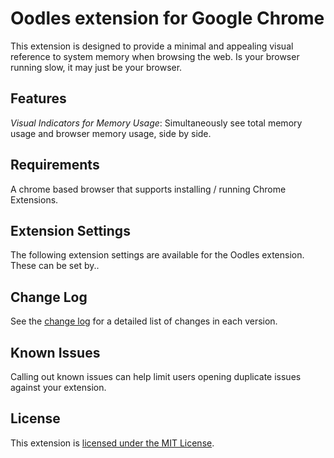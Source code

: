 # Oodles extension for Google Chrome

This extension is designed to provide a minimal and appealing visual reference to system memory when browsing the web. Is your browser running slow, it may just be your browser.

## Features

*Visual Indicators for Memory Usage*:
Simultaneously see total memory usage and browser memory usage, side by side.


## Requirements

A chrome based browser that supports installing / running Chrome Extensions.

## Extension Settings

The following extension settings are available for the Oodles extension. These can be set by..


## Change Log

See the [change log] for a detailed list of changes in each version.

## Known Issues

Calling out known issues can help limit users opening duplicate issues against your extension.

## License

This extension is [licensed under the MIT License].

[change log]: https://github.com/jesse-sealand/chrome-extension-oodles/blob/main/CHANGELOG.md
[licensed under the mit license]: https://github.com/jesse-sealand/chrome-extension-oodles/blob/main/LICENSE.txt
